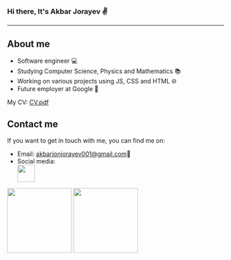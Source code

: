 ### Hi there, It's Akbar Jorayev ✌️

<hr>

<h2><b>About me</b></h2>
<ul>
  <li>Software engineer 💻</li>
  <li>Studying Computer Science, Physics and Mathematics 📚</li>
  <li>Working on various projects using JS, CSS and HTML 🌐</li>
  <li>Future employer at Google 🚀</li>
</ul>
<p>My CV: <a href="https://drive.google.com/file/d/1QG9uKCVt2NiIf0JnUAo1CU4xuZeP2UuK/view" target="_blank">CV.pdf</a></p>

<h2><b>Contact me</b></h2>
<p>If you want to get in touch with me, you can find me on:</p>
<ul>
  <li>Email: <a href="mailto:akbarjonjorayev001@gmail.com" target="_blank">akbarjonjorayev001@gmail.com</a>📧</li>
  <li>Social media:</li>
  <a href="https://t.me/akbarjorayev_AJ" target="_blank">
  <img src="https://th.bing.com/th/id/R.958376b3b0efd5ae292c055469730256?rik=fsnQbKRKQy4Q8A&pid=ImgRaw&r=0" width="40" height="40">
  </a>
</ul>

<div float="left">
  <img src="https://leetcode-stats-six.vercel.app/api?username=akbarjonjorayev" height="150">
  <img src="https://github-readme-stats.vercel.app/api/top-langs/?username=akbarjonjorayev&layout=compact" height="150">
</div>

<!--
**akbarjonjorayev/akbarjonjorayev** is a ✨ _special_ ✨ repository because its `README.md` (this file) appears on your GitHub profile.

Here are some ideas to get you started:

- 🔭 I’m currently working on ...
- 🌱 I’m currently learning ...
- 👯 I’m looking to collaborate on ...
- 🤔 I’m looking for help with ...
- 💬 Ask me about ...
- 📫 How to reach me: ...
- 😄 Pronouns: ...
- ⚡ Fun fact: ...
-->
